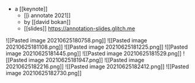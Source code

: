- a [[keynote]]
	- [[i annotate 2021]]
	- by [[david bokan]]
	- [[slides]] https://annotation-slides.glitch.me
	
![[Pasted image 20210625180758.png]]
![[Pasted image 20210625181108.png]]
![[Pasted image 20210625181225.png]]
![[Pasted image 20210625181445.png]]
![[Pasted image 20210625181529.png]]
![[Pasted image 20210625181947.png]]
![[Pasted image 20210625182216.png]]
![[Pasted image 20210625182412.png]]
![[Pasted image 20210625182730.png]]